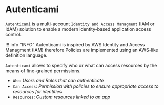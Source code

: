 # Autenticami

`Autenticami` is a multi-account `Identity and Access Managment` (IAM or IdAM) solution to enable a modern identity-based application access control.

!!! info "INFO"
    Autenticami is inspired by AWS Identity and Access Managment (IAM) therefore Policies are implemented using an AWS-like definition language.

`Autenticami` allows to specify who or what can access resources by the means of fine-grained permissions.

- `Who`: *Users and Roles that can authenticate*
- `Can Access`: *Permission with policies to ensure appropriate access to resources for identities*
- `Resources`: *Custom resources linked to an app*

